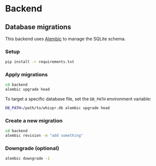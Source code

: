 # Backend

## Database migrations

This backend uses [Alembic](https://alembic.sqlalchemy.org/) to manage the SQLite schema.

### Setup

```bash
pip install -r requirements.txt
```

### Apply migrations

```bash
cd backend
alembic upgrade head
```

To target a specific database file, set the `DB_PATH` environment variable:

```bash
DB_PATH=/path/to/whispr.db alembic upgrade head
```

### Create a new migration

```bash
cd backend
alembic revision -m "add something"
```

### Downgrade (optional)

```bash
alembic downgrade -1
```
